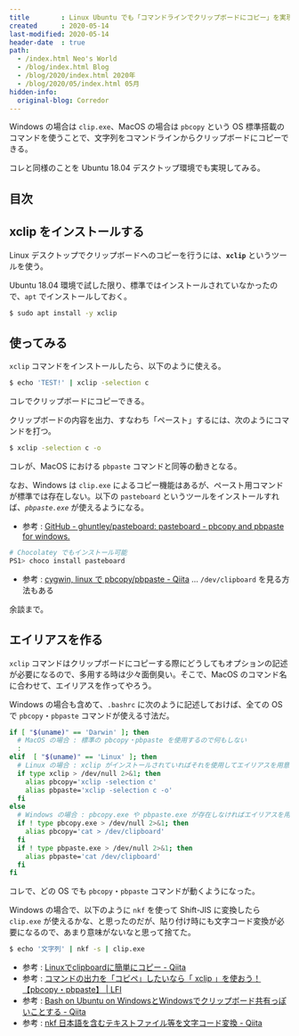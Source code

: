 ```yaml
---
title        : Linux Ubuntu でも「コマンドラインでクリップボードにコピー」を実現する
created      : 2020-05-14
last-modified: 2020-05-14
header-date  : true
path:
  - /index.html Neo's World
  - /blog/index.html Blog
  - /blog/2020/index.html 2020年
  - /blog/2020/05/index.html 05月
hidden-info:
  original-blog: Corredor
---
```


Windows の場合は `clip.exe`、MacOS の場合は `pbcopy` という OS 標準搭載のコマンドを使うことで、文字列をコマンドラインからクリップボードにコピーできる。

コレと同様のことを Ubuntu 18.04 デスクトップ環境でも実現してみる。

## 目次

## xclip をインストールする

Linux デスクトップでクリップボードへのコピーを行うには、**`xclip`** というツールを使う。

Ubuntu 18.04 環境で試した限り、標準ではインストールされていなかったので、`apt` でインストールしておく。

```bash
$ sudo apt install -y xclip
```

## 使ってみる

`xclip` コマンドをインストールしたら、以下のように使える。

```bash
$ echo 'TEST!' | xclip -selection c
```

コレでクリップボードにコピーできる。

クリップボードの内容を出力、すなわち「ペースト」するには、次のようにコマンドを打つ。

```bash
$ xclip -selection c -o
```

コレが、MacOS における `pbpaste` コマンドと同等の動きとなる。

なお、Windows は `clip.exe` によるコピー機能はあるが、ペースト用コマンドが標準では存在しない。以下の `pasteboard` というツールをインストールすれば、*`pbpaste.exe`* が使えるようになる。

- 参考 : [GitHub - ghuntley/pasteboard: pasteboard - pbcopy and pbpaste for windows.](https://github.com/ghuntley/pasteboard)

```powershell
# Chocolatey でもインストール可能
PS1> choco install pasteboard
```

- 参考 : [cygwin, linux で pbcopy/pbpaste - Qiita](https://qiita.com/bunzaemon/items/26b60e8523bba140c367) … `/dev/clipboard` を見る方法もある

余談まで。

## エイリアスを作る

`xclip` コマンドはクリップボードにコピーする際にどうしてもオプションの記述が必要になるので、多用する時は少々面倒臭い。そこで、MacOS のコマンド名に合わせて、エイリアスを作ってやろう。

Windows の場合も含めて、`.bashrc` に次のように記述しておけば、全ての OS で `pbcopy`・`pbpaste` コマンドが使える寸法だ。

```bash
if [ "$(uname)" == 'Darwin' ]; then
  # MacOS の場合 : 標準の pbcopy・pbpaste を使用するので何もしない
  :
elif  [ "$(uname)" == 'Linux' ]; then
  # Linux の場合 : xclip がインストールされていればそれを使用してエイリアスを用意する
  if type xclip > /dev/null 2>&1; then
    alias pbcopy='xclip -selection c'
    alias pbpaste='xclip -selection c -o'
  fi
else
  # Windows の場合 : pbcopy.exe や pbpaste.exe が存在しなければエイリアスを用意する
  if ! type pbcopy.exe > /dev/null 2>&1; then
    alias pbcopy='cat > /dev/clipboard'
  fi
  if ! type pbpaste.exe > /dev/null 2>&1; then
    alias pbpaste='cat /dev/clipboard'
  fi
fi
```

コレで、どの OS でも `pbcopy`・`pbpaste` コマンドが動くようになった。

Windows の場合で、以下のように `nkf` を使って Shift-JIS に変換したら `clip.exe` が使えるかな、と思ったのだが、貼り付け時にも文字コード変換が必要になるので、あまり意味がないなと思って捨てた。

```bash
$ echo '文字列' | nkf -s | clip.exe
```

- 参考 : [Linuxでclipboardに簡単にコピー - Qiita](https://qiita.com/kota7175/items/1e79ba05f8d6cc347fd8)
- 参考 : [コマンドの出力を「コピペ」したいなら「 xclip 」を使おう！【pbcopy・pbpaste】 | LFI](https://linuxfan.info/xclip)
- 参考 : [Bash on Ubuntu on WindowsとWindowsでクリップボード共有っぽいことする - Qiita](https://qiita.com/kurokoji/items/d1a542c1e34e38a5bf94)
- 参考 : [nkf 日本語を含むテキストファイル等を文字コード変換 - Qiita](https://qiita.com/ntkgcj/items/408adccdafe8868a6156)
